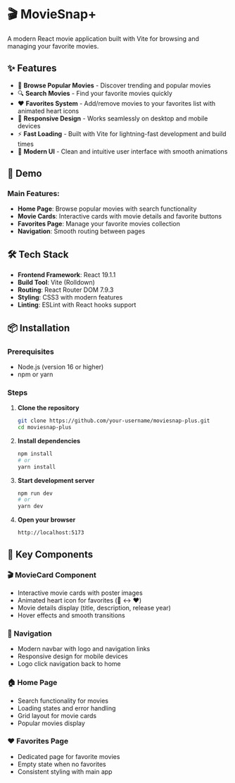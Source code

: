 # 🎬 MovieSnap+ 

A modern React movie application built with Vite for browsing and managing your favorite movies.

## ✨ Features

- 🎥 **Browse Popular Movies** - Discover trending and popular movies
- 🔍 **Search Movies** - Find your favorite movies quickly
- ❤️ **Favorites System** - Add/remove movies to your favorites list with animated heart icons
- 📱 **Responsive Design** - Works seamlessly on desktop and mobile devices
- ⚡ **Fast Loading** - Built with Vite for lightning-fast development and build times
- 🎨 **Modern UI** - Clean and intuitive user interface with smooth animations

## 🚀 Demo

### Main Features:
- **Home Page**: Browse popular movies with search functionality
- **Movie Cards**: Interactive cards with movie details and favorite buttons
- **Favorites Page**: Manage your favorite movies collection
- **Navigation**: Smooth routing between pages

## 🛠️ Tech Stack

- **Frontend Framework**: React 19.1.1
- **Build Tool**: Vite (Rolldown)
- **Routing**: React Router DOM 7.9.3
- **Styling**: CSS3 with modern features
- **Linting**: ESLint with React hooks support

## 📦 Installation

### Prerequisites
- Node.js (version 16 or higher)
- npm or yarn

### Steps

1. **Clone the repository**
   ```bash
   git clone https://github.com/your-username/moviesnap-plus.git
   cd moviesnap-plus
   ```
2. **Install dependencies**
   ```bash
   npm install
   # or
   yarn install
   ```

3. **Start development server**
   ```bash
   npm run dev
   # or
   yarn dev
   ```

4. **Open your browser**
   ```
   http://localhost:5173
   ```


## 🎨 Key Components

### 🎬 MovieCard Component
- Interactive movie cards with poster images
- Animated heart icon for favorites (🤍 ↔ ❤️)
- Movie details display (title, description, release year)
- Hover effects and smooth transitions

### 🧭 Navigation
- Modern navbar with logo and navigation links
- Responsive design for mobile devices
- Logo click navigation back to home

### 🏠 Home Page
- Search functionality for movies
- Loading states and error handling
- Grid layout for movie cards
- Popular movies display

### ❤️ Favorites Page
- Dedicated page for favorite movies
- Empty state when no favorites
- Consistent styling with main app




